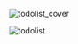 ![todolist_cover](https://github.com/darkfat123/TodoList-Web-App/assets/140593160/67f0dd9c-b595-49ed-901e-34e7608edba5)


![todolist](https://github.com/darkfat123/TodoList-Web-App/assets/140593160/0c388873-34a0-4baa-8dba-b2bf430727c0)
